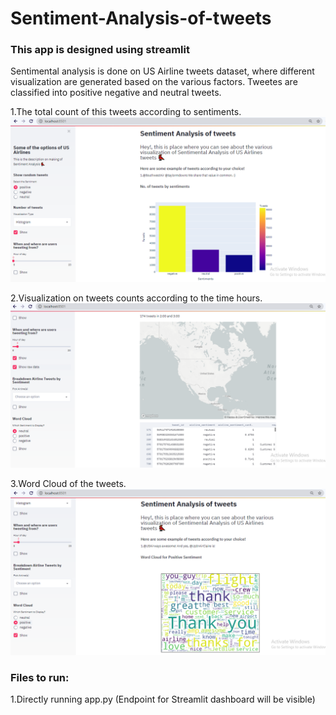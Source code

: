 # Sentiment-Analysis-of-tweets

### This app is designed using streamlit 
Sentimental analysis is done on US Airline tweets dataset, where different visualization are generated based on the various factors. Tweetes are classified into positive negative and neutral tweets.  

1.The total count of this tweets according to sentiments. 
![Semantic description of image](/web-app_screenshort1.png)  

2.Visualization on tweets counts according to the time hours.  
![Semantic description of image](/web-app_screenshort2.png)

3.Word Cloud of the tweets.  
![Semantic description of image](/web-app_screenshort3.png "Image Title")  

### Files to run:
1.Directly running app.py (Endpoint for Streamlit dashboard will be visible)







